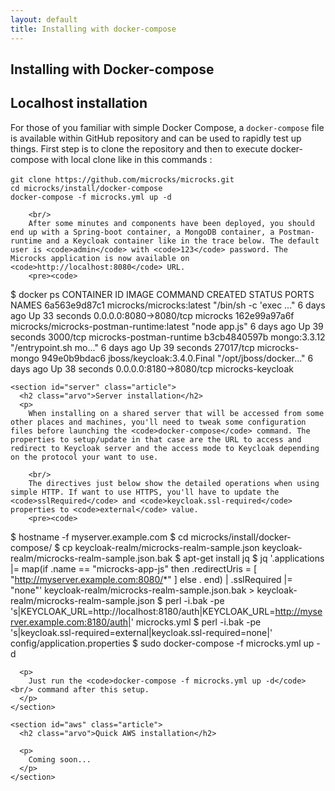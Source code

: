 ```yaml
---
layout: default
title: Installing with docker-compose
---
```


<div class="content">
	<div class="jumbotron clearfix">
		<div class="container">
       <h2 class="page-title arvo">Installing with Docker-compose</h2>
    </div>
	</div>
  <div class="container">
    <section id="localhost" class="article">
      <h2 class="arvo">Localhost installation</h2>
      <p>
        For those of you familiar with simple Docker Compose, a <code>docker-compose</code> file is available within GitHub repository and can be used to rapidly test up things. First step is to clone the repository and then to execute docker-compose with local clone like in this commands :<br/><br/>
        <code>git clone https://github.com/microcks/microcks.git</code><br/>
        <code>cd microcks/install/docker-compose</code><br/>
        <code>docker-compose -f microcks.yml up -d</code><br/>

        <br/>
        After some minutes and components have been deployed, you should end up with a Spring-boot container, a MongoDB container, a Postman-runtime and a Keycloak container like in the trace below. The default user is <code>admin</code> with <code>123</code> password. The Microcks application is now available on <code>http://localhost:8080</code> URL.
        <pre><code>
$ docker ps
CONTAINER ID        IMAGE                                      COMMAND                  CREATED             STATUS              PORTS                    NAMES
6a563e9d87c1        microcks/microcks:latest                  "/bin/sh -c 'exec ..."   6 days ago          Up 33 seconds       0.0.0.0:8080->8080/tcp   microcks
162e99a97a6f        microcks/microcks-postman-runtime:latest   "node app.js"            6 days ago          Up 39 seconds       3000/tcp                 microcks-postman-runtime
b3cb4840597b        mongo:3.3.12                               "/entrypoint.sh mo..."   6 days ago          Up 39 seconds       27017/tcp                microcks-mongo
949e0b9bdac6        jboss/keycloak:3.4.0.Final                 "/opt/jboss/docker..."   6 days ago          Up 38 seconds       0.0.0.0:8180->8080/tcp   microcks-keycloak
        </code></pre>
      </p>
    </section>

    <section id="server" class="article">
      <h2 class="arvo">Server installation</h2>
      <p>
        When installing on a shared server that will be accessed from some other places and machines, you'll need to tweak some configuration files before launching the <code>docker-compose</code> command. The properties to setup/update in that case are the URL to access and redirect to Keycloak server and the access mode to Keycloak depending on the protocol your want to use.

        <br/>
        The directives just below show the detailed operations when using simple HTTP. If want to use HTTPS, you'll have to update the <code>sslRequired</code> and <code>keycloak.ssl-required</code> properties to <code>external</code> value.
        <pre><code>
$ hostname -f myserver.example.com
$ cd microcks/install/docker-compose/
$ cp keycloak-realm/microcks-realm-sample.json keycloak-realm/microcks-realm-sample.json.bak
$ apt-get install jq
$ jq '.applications |= map(if .name == "microcks-app-js" then .redirectUris = [ "http://myserver.example.com:8080/*" ] else . end) | .sslRequired |= "none"' keycloak-realm/microcks-realm-sample.json.bak > keycloak-realm/microcks-realm-sample.json
$ perl -i.bak -pe 's|KEYCLOAK_URL=http://localhost:8180/auth|KEYCLOAK_URL=http://myserver.example.com:8180/auth|' microcks.yml
$ perl -i.bak -pe 's|keycloak.ssl-required=external|keycloak.ssl-required=none|' config/application.properties
$ sudo docker-compose -f microcks.yml up -d
        </code></pre>
      </p>

      <p>
        Just run the <code>docker-compose -f microcks.yml up -d</code><br/> command after this setup.
      </p>
    </section>

    <section id="aws" class="article">
      <h2 class="arvo">Quick AWS installation</h2>

      <p>
        Coming soon...
      </p>
    </section>
  </div>
</div>
